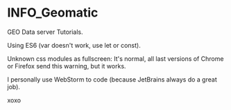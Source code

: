 # INFO_Geomatic

GEO Data server Tutorials.

Using ES6 (var doesn't work, use let or const).

Unknown css modules as fullscreen: It's normal, all last versions of Chrome or Firefox send this warning, but it works.

I personally use WebStorm to code (because JetBrains always do a great job).

xoxo